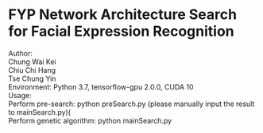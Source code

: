 # FYP Network Architecture Search for Facial Expression Recognition 
Author:<br/>
Chung Wai Kei<br/>
Chiu Chi Hang<br/>
Tse Chung Yin<br/>
Environment: Python 3.7, tensorflow-gpu 2.0.0, CUDA 10<br/>
Usage:<br/>
Perform pre-search: python preSearch.py (please manually input the result to mainSearch.py)(<br/>
Perform genetic algorithm: python mainSearch.py<br/>
